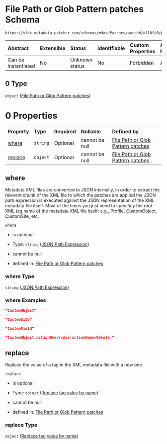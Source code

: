 # File Path or Glob Pattern patches Schema

```txt
https://sfdx-metadata-patcher.com/schemas/mdataPatches/patch#/allOf/0/patternProperties/^.*$/allOf/0
```



| Abstract            | Extensible | Status         | Identifiable | Custom Properties | Additional Properties | Access Restrictions | Defined In                                                                        |
| :------------------ | :--------- | :------------- | :----------- | :---------------- | :-------------------- | :------------------ | :-------------------------------------------------------------------------------- |
| Can be instantiated | No         | Unknown status | No           | Forbidden         | Allowed               | none                | [envinroment.schema.json*](../out/envinroment.schema.json "open original schema") |

## 0 Type

`object` ([File Path or Glob Pattern patches](envinroment-allof-environment-patches-patternproperties-file-path-or-glob-pattern-allof-file-path-or-glob-pattern-patches.md))

# 0 Properties

| Property            | Type     | Required | Nullable       | Defined by                                                                                                                                                            |
| :------------------ | :------- | :------- | :------------- | :-------------------------------------------------------------------------------------------------------------------------------------------------------------------- |
| [where](#where)     | `string` | Optional | cannot be null | [File Path or Glob Pattern patches](patch-properties-json-path-expression.md "https://sfdx-metadata-patcher.com/schemas/mdataPatches/patch#/properties/where")        |
| [replace](#replace) | `object` | Optional | cannot be null | [File Path or Glob Pattern patches](patch-properties-replace-tag-value-by-name.md "https://sfdx-metadata-patcher.com/schemas/mdataPatches/patch#/properties/replace") |

## where

Metadata XML files are converted to JSON internally, in order to extract the relevant chunk of the XML file to which the patches are applied the JSON path expression is executed against the JSON representation of the XML metadata file itself. Most of the times you just need to specificy the root XML tag name of the metadata XML file itself: e.g., Profile, CustomObject, CustomSite, etc.

`where`

*   is optional

*   Type: `string` ([JSON Path Expression](patch-properties-json-path-expression.md))

*   cannot be null

*   defined in: [File Path or Glob Pattern patches](patch-properties-json-path-expression.md "https://sfdx-metadata-patcher.com/schemas/mdataPatches/patch#/properties/where")

### where Type

`string` ([JSON Path Expression](patch-properties-json-path-expression.md))

### where Examples

```json
"CustomObject"
```

```json
"CustomSite"
```

```json
"CustomField"
```

```json
"CustomObject.actionOverrides[actionName=Delete]"
```

## replace

Replace the value of a tag in the XML metadata file with a new one

`replace`

*   is optional

*   Type: `object` ([Replace tag value by name](patch-properties-replace-tag-value-by-name.md))

*   cannot be null

*   defined in: [File Path or Glob Pattern patches](patch-properties-replace-tag-value-by-name.md "https://sfdx-metadata-patcher.com/schemas/mdataPatches/patch#/properties/replace")

### replace Type

`object` ([Replace tag value by name](patch-properties-replace-tag-value-by-name.md))
